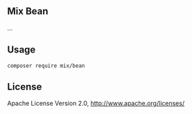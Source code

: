 ## Mix Bean

...

## Usage

```
composer require mix/bean
```

## License

Apache License Version 2.0, http://www.apache.org/licenses/
